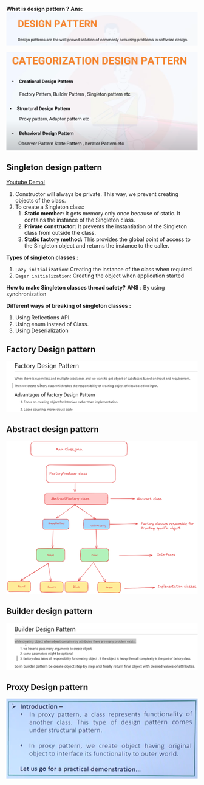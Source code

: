 **What is design pattern ?**
**Ans:** ![img.png](img.png)

![img_1.png](img_1.png)

## Singleton design pattern
<a href="https://www.youtube.com/watch?v=fs6ZUcF-nuc&list=PL0zysOflRCek8kmc_jYl_6C7tpud7U2V_&index=2&ab_channel=LearnCodeWithDurgesh">Youtube Demo!</a>

<ol>
    <li>Constructor will always be private. This way, we prevent creating objects of the class.</li>
    <li>To create a Singleton class:
        <ol>
            <li><b>Static member:</b> It gets memory only once because of static. It contains the instance of the Singleton class.</li>
            <li><b>Private constructor:</b> It prevents the instantiation of the Singleton class from outside the class.</li>
            <li><b>Static factory method:</b> This provides the global point of access to the Singleton object and returns the instance to the caller.</li>
        </ol>
    </li>
</ol>

**Types of singleton classes :**
<ol>
    <li><code>Lazy initialization</code>: Creating the instance of the class when required</li>
    <li><code>Eager initialization</code>: Creating the object when application started</li>
</ol>

**How to make Singleton classes thread safety?** 
**ANS** : By using synchronization

**Different ways of breaking of singleton classes :** 

1. Using Reflections API.
2. Using enum instead of Class.
3. Using Deserialization

## Factory Design pattern

![img_2.png](img_2.png)

## Abstract design pattern
![img_3.png](img_3.png)

## Builder design pattern
![img_4.png](img_4.png)

## Proxy Design pattern
![img_5.png](img_5.png)